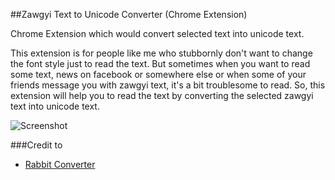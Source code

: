 ##Zawgyi Text to Unicode Converter (Chrome Extension)

Chrome Extension which would convert selected text into unicode text. 

This extension is for people like me who stubbornly don't want to change the font style just to read the text. But sometimes when you want to read some text, news on facebook or somewhere else or when some of your friends message you with zawgyi text, it's a bit troublesome to read. So, this extension will help you to read the text by converting the selected zawgyi text into unicode text.

![Screenshot](https://dl.dropboxusercontent.com/u/31893285/zg2uni-chrome-ext.png)

###Credit to

* [Rabbit Converter](https://github.com/Rabbit-Converter)
